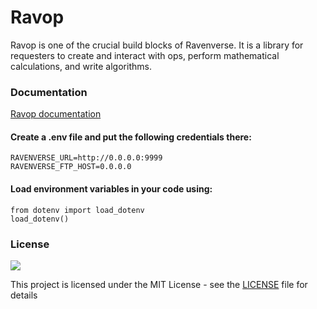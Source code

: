 # Ravop
Ravop is one of the crucial build blocks of Ravenverse. It is a library for requesters to create and interact with ops, perform mathematical calculations, and write algorithms. 

### Documentation
    
[Ravop documentation](https://ravenprotocol.gitbook.io/ravenverse/ravop)

#### Create a .env file and put the following credentials there:

    RAVENVERSE_URL=http://0.0.0.0:9999
    RAVENVERSE_FTP_HOST=0.0.0.0

#### Load environment variables in your code using:

    from dotenv import load_dotenv
    load_dotenv()

    
### License

<a href="https://github.com/ravenprotocol/ravop/blob/main/LICENSE.rst"><img src="https://img.shields.io/github/license/ravenprotocol/ravop"></a>

This project is licensed under the MIT License - see the [LICENSE](LICENSE) file for details